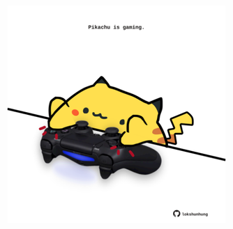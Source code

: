 <!-- built at 05/05/2024, 08:00:40 UTC -->
<p align="center">
  <img width="500" height="500" src="./ReadmeImage.svg">
</p>
